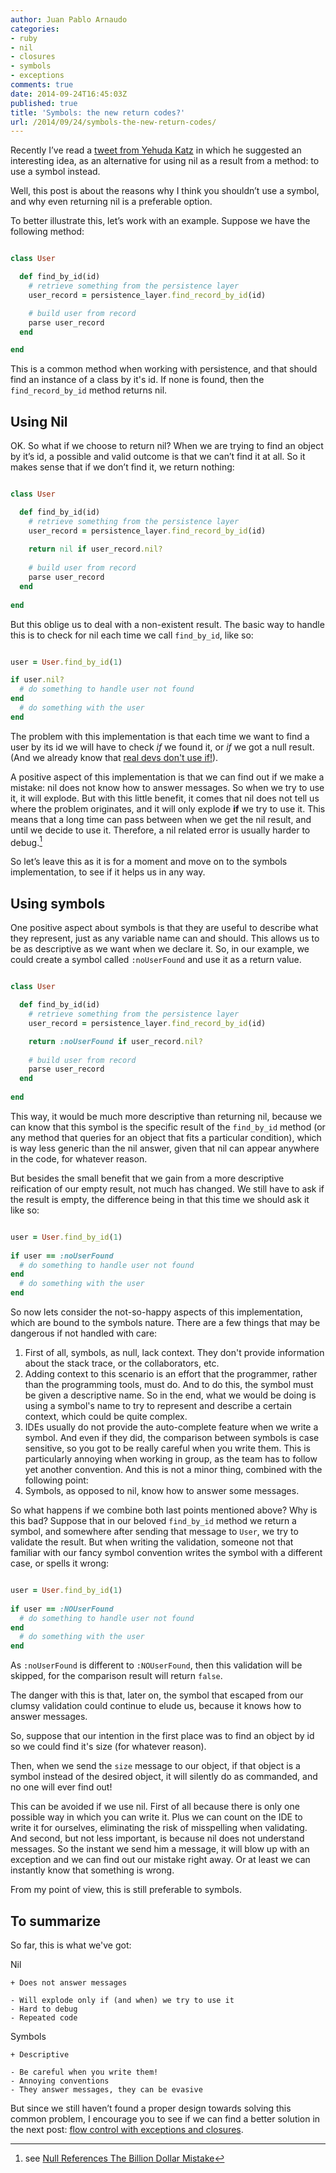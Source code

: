 ```yaml
---
author: Juan Pablo Arnaudo
categories:
- ruby
- nil
- closures
- symbols
- exceptions
comments: true
date: 2014-09-24T16:45:03Z
published: true
title: 'Symbols: the new return codes?'
url: /2014/09/24/symbols-the-new-return-codes/
---
```


Recently I’ve read a [tweet from Yehuda Katz](https://twitter.com/wycats/statuses/504043642869542912 "Use symbols") in which he suggested an interesting idea, as an alternative for using nil as a result from a method: to use a symbol instead.

Well, this post is about the reasons why I think you shouldn’t use a symbol, and why even returning nil is a preferable option. 

<!--more-->

To better illustrate this, let’s work with an example. Suppose we have the following method:

``` ruby

class User

  def find_by_id(id)
    # retrieve something from the persistence layer
    user_record = persistence_layer.find_record_by_id(id)

    # build user from record
    parse user_record
  end

end

```

This is a common method when working with persistence, and that should find an instance of a class by it's id. If none is found, then the `find_record_by_id` method returns nil.

Using Nil
---------

OK. So what if we choose to return nil?
When we are trying to find an object by it’s id, a possible and valid outcome is that we can’t find it at all. So it makes sense that if we don’t find it, we return nothing:

``` ruby

class User

  def find_by_id(id)
    # retrieve something from the persistence layer
    user_record = persistence_layer.find_record_by_id(id)
    
    return nil if user_record.nil?
    
    # build user from record
    parse user_record
  end
  
end

```

But this oblige us to deal with a non-existent result.
The basic way to handle this is to check for nil each time we call `find_by_id`, like so:

``` ruby

user = User.find_by_id(1)

if user.nil?
  # do something to handle user not found
end
  # do something with the user
end

```

The problem with this implementation is that each time we want to find a user by its id we will have to check _if_ we found it, or _if_ we got a null result. (And we already know that [real devs don't use if!](https://www.youtube.com/watch?v=rnud1EjmHBM "Webinar: Real Devs don't use IF")).

A positive aspect of this implementation is that we can find out if we make a mistake: nil does not know how to answer messages. So when we try to use it, it will explode.
But with this little benefit, it comes that nil does not tell us where the problem originates, and it will only explode __if__ we try to use it. This means that a long time can pass between when we get the nil result, and until we decide to use it. Therefore, a nil related error is usually harder to debug.[^1]

So let’s leave this as it is for a moment and move on to the symbols implementation, to see if it helps us in any way. 

Using symbols
-------------

One positive aspect about symbols is that they are useful to describe what they represent, just as any variable name can and should. This allows us to be as descriptive as we want when we declare it. 
So, in our example, we could create a symbol called `:noUserFound` and use it as a return value.

``` ruby

class User

  def find_by_id(id)
    # retrieve something from the persistence layer
    user_record = persistence_layer.find_record_by_id(id)

    return :noUserFound if user_record.nil?
    
    # build user from record
    parse user_record
  end
 
end

```

This way, it would be much more descriptive than returning nil, because we can know that this symbol is the specific result of the `find_by_id` method (or any method that queries for an object that fits a particular condition), which is way less generic than the nil answer, given that nil can appear anywhere in the code, for whatever reason.

But besides the small benefit that we gain from a more descriptive reification of our empty result, not much has changed. We still have to ask if the result is empty, the difference being in that this time we should ask it like so:

``` ruby

user = User.find_by_id(1)
 
if user == :noUserFound
  # do something to handle user not found
end
  # do something with the user
end

```

So now lets consider the not-so-happy aspects of this implementation, which are bound to the symbols nature.
There are a few things that may be dangerous if not handled with care:

1.  First of all, symbols, as null, lack context. They don't provide information about the stack trace, or the collaborators, etc.
2.  Adding context to this scenario is an effort that the programmer, rather than the programming tools, must do. And to do this, the symbol must be given a descriptive name. So in the end, what we would be doing is using a symbol's name to try to represent and describe a certain context, which could be quite complex.
3.  IDEs usually do not provide the auto-complete feature when we write a symbol. And even if they did, the comparison between symbols is case sensitive, so you got to be really careful when you write them. This is particularly annoying when working in group, as the team has to follow yet another convention. And this is not a minor thing, combined with the following point:
4.  Symbols, as opposed to nil, know how to answer some messages. 

So what happens if we combine both last points mentioned above? Why is this bad?
Suppose that in our beloved ```find_by_id``` method we return a symbol, and somewhere after sending that message to ```User```, we try to validate the result. But when writing the validation, someone not that familiar with our fancy symbol convention writes the symbol with a different case, or spells it wrong:

``` ruby

user = User.find_by_id(1)
 
if user == :NOUserFound
  # do something to handle user not found
end
  # do something with the user
end

```

As `:noUserFound` is different to `:NOUserFound`, then this validation will be skipped, for the comparison result will return `false`.

The danger with this is that, later on, the symbol that escaped from our clumsy validation could continue to elude us, because it knows how to answer messages. 

So, suppose that our intention in the first place was to find an object by id so we could find it's size (for whatever reason).

Then, when we send the `size` message to our object, if that object is a symbol instead of the desired object, it will silently do as commanded, and no one will ever find out!

This can be avoided if we use nil. First of all because there is only one possible way in which you can write it. Plus we can count on the IDE to write it for ourselves, eliminating the risk of misspelling when validating.
And second, but not less important, is because nil does not understand messages. So the instant we send him a message, it will blow up with an exception and we can find out our mistake right away. Or at least we can instantly know that something is wrong.

From my point of view, this is still preferable to symbols.

To summarize
------------

So far, this is what we've got:

Nil

	+ Does not answer messages

	- Will explode only if (and when) we try to use it
	- Hard to debug
	- Repeated code

Symbols

	+ Descriptive

	- Be careful when you write them!
	- Annoying conventions
	- They answer messages, they can be evasive


But since we still haven’t found a proper design towards solving this common problem, I encourage you to see if we can find a better solution in the next post: [flow control with exceptions and closures](http://blog.10pines.com/2014/09/29/symbols-the-new-return-codes-part-2/ "Symbols, the new return codes? (Pt. 2)").

[^1]: see [Null References The Billion Dollar Mistake](http://www.infoq.com/presentations/Null-References-The-Billion-Dollar-Mistake-Tony-Hoare "Null References The Billion Dollar Mistake")




